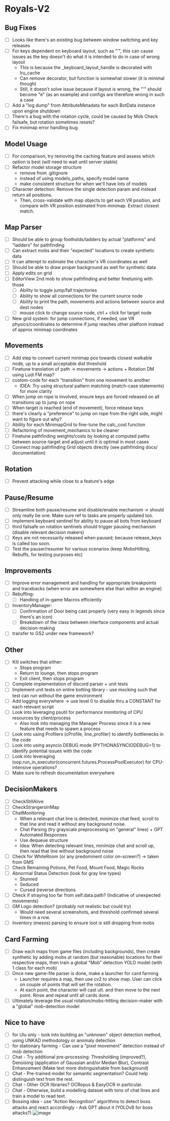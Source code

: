 # Royals-V2

## Bug Fixes
- [ ] Looks like there's an existing bug between window switching and key releases
- [ ] For keys dependent on keyboard layout, such as "'", this can cause issues as the key doesn't do what it is intended to do in case of wrong layout
  - This is because the _keyboard_layout_handle is decorated with lru_cache
  - Can remove decorator, but function is somewhat slower (it is minimal though)
  - Still, it doesn't solve issue because if layout is wrong, the "'" should become "è" (as an example) and configs are therefore wrong in such a case
- [ ] Add a "log dump" from AttributeMetadata for each BotData instance upon engine shutdown
- [ ] There's a bug with the rotation cycle, could be caused by Mob Check failsafe, but rotation sometimes resets?
- [ ] Fix minimap error handling bug.

## Model Usage
- [ ] For comparison, try removing the caching feature and assess which option is best (will need to wait until server stable)
- [ ] Refactor model storage structure 
  - remove from .gitignore
  - instead of using models_paths, specify model name
  - make consistent structure for when we'll have lots of models
- [ ] Character detection: Remove the single detection param and instead return all positions.
  - Then, cross-validate with map objects to get each VR position, and compare with VR position estimated from minimap. Extract closest match.

## Map Parser
- [ ] Should be able to group footholds/ladders by actual "platforms" and "ladders" for pathfinding
- [ ] Can extract mobs and their "expected" locations to create synthetic data
- [ ] It can attempt to estimate the character's VR coordinates as well
- [ ] Should be able to draw proper background as well for synthetic data
- [ ] Apply edits on grid
- [ ] EditorView 2nd mob to show pathfinding and better finetuning with those
  - [ ] Ability to toggle jump/fall trajectories
  - [ ] Ability to show all connections for the current source node
  - [ ] Ability to print the path, movements and actions between source and dest nodes
  - [ ] mouse click to change source node, ctrl + click for target node
- [ ] New grid system: for jump connections, if needed, use VR physics/coordinates to determine if jump reaches other platform instead of approx minimap coordinates

## Movements
- [ ] Add step to convert current minimap pos towards closest walkable node, up to a small acceptable dist threshold
- [ ] Finetune translation of path -> movements -> actions + Rotation DM using Ludi FM map?
- [ ] custom-code for each "transition" from one movement to another
  - IDEA: Try using structural pattern matching (match-case statements) for more clarity
- [ ] When jump on rope is involved, ensure keys are forced released on all transitions up to jump on rope
- [ ] When target is reached (end of movement), force release keys
- [ ] there's clearly a "preference" to jump on rope from the right side, might want to figure out why?
- [ ] Ability for each MinimapGrid to fine-tune the calc_cost function
- [ ] Refactoring of movement_mechanics to be cleaner
- [ ] Finetune pathfinding weights/costs by looking at computed paths between source-target and adjust until it is optimal in most cases
- [ ] Connect map pathfinding Grid objects directly (see pathfinding docs/ documentation)

## Rotation
- [ ] Prevent attacking while close to a feature's edge

## Pause/Resume
- [ ] Streamline both pause/resume and disable/enable mechanism -> should only really be one. Make sure ref to tasks are properly updated too.
- [ ] implement keyboard sentinel for ability to pause all bots from keyboard
- [ ] third failsafe on rotation sentinels should trigger pausing mechanism (disable relevant decision makers)
- [ ] Keys are not necessarily released when paused; because release_keys is called too soon.
- [ ] Test the pauser/resumer for various scenarios (keep MobsHitting, Rebuffs, for testing purposes etc)

## Improvements
- [ ] Improve error management and handling for appropriate breakpoints and tracebacks (when error are somewhere else than within an engine)
- [ ] Rebuffing:
  - [ ] Handling of in-game Macros efficiently
   
- [ ] InventoryManager:
  - [ ] Confirmation of Door being cast properly (very easy in legends since there's an icon)
  - [ ] Breakdown of the class between interface components and actual decision-making
- [ ] transfer to GS2 under new framework?

## Other
- [ ] Kill switches that either:
    - Stops program
    - Return to lounge, then stops program
    - Exit client, then stops program
- [ ] Complete implementation of discord parser + unit tests
- [ ] Implement unit tests on entire botting library - use mocking such that test can run without the game environment
- [ ] Add logging everywhere -> use level 0 to disable thru a CONSTANT for each relevant script
- [ ] Look into leveraging psutil for performance monitoring of CPU resources by client/process
  - Also look into managing the Manager Process since it is a new feature that needs to spawn a process
- [ ] Look into using Profilers (cProfile, line_profiler) to identify bottlenecks in the code
- [ ] Look into using asyncio DEBUG mode (PYTHONASYNCIODEBUG=1) to identify potential issues with the code
- [ ] Look into leveraging loop.run_in_executor(concurrent.futures.ProcessPoolExecutor) for CPU-intensive operations?
- [ ] Make sure to refresh documentation everywhere

## DecisionMakers
- [ ] CheckStillAlive
- [ ] CheckStrangersInMap
- [ ] ChatMonitoring
  - When a relevant chat line is detected, minimize chat feed, scroll to that line and read it without any background noise.
  - Chat Parsing (try grayscale preprocessing on "general" lines) + GPT Automated Responses
  - Use dequeue structure
  - Idea: When detecting relevant lines, minimize chat and scroll up, then read that line without background noise
- [ ] Check for WhiteRoom (or any predominent color on-screen?) -> taken from GMS
- [ ] Check Remaining Potions, Pet Food, Mount Food, Magic Rocks
- [ ] Abnormal Status Detection (look for gray line types)
  - Stunned
  - Seduced
  - Cursed (reverse directions
- [ ] Check if straying too far from self.data.path? (Indicative of unexpected movements)
- [ ] GM Logo detection? (probably not realistic but could try)
    - Would need several screenshots, and threshold confirmed several times in a row.
- [ ] Inventory (mesos) parsing to ensure loot is still dropping from mobs

## Card Farming
- [ ] Draw each maps from game files (including backgrounds), then create synthetic by adding mobs at random (but reasonable) locations for their respective maps, then train a global "Mob" detection YOLO model (with 1 class for each mob)
- [ ] Once new game-file parser is done, make a launcher for card farming
  - Launcher requires a map, then use cv2 to show map. User can click on couple of points that will set the rotation.
  - At each point, the character will cast ult. and then move to the next point. Rinse and repeat until all cards done.
- [ ] Ultimately leverage the usual rotation/mobs-hitting decision-maker with a "global" mob-detection model
 
## Nice to have
  - [ ] for Ulu only - look into building an "unknown" object detection method, using UNKAD methodology or anomaly detection
  - [ ] for stationary farming - Can use a "pixel movement" detection instead of mob detection
  - [ ] Chat - Try additional pre-processing: Thresholding (improved?), Denoising (application of Gaussian and/or Median Blur), Contrast Enhancement (Make text more distinguishable from background)
  - [ ] Chat - Pre-trained model for semantic segmentation? Could help distinguish text from the rest.
  - [ ] Chat - Other OCR libraries? OCRopus & EasyOCR in particular.
  - [ ] Chat - Otherwise, build a modelling dataset with tons of chat lines and train a model to read text.
  - [ ] Bossing idea - use "Action Recognition" algorithms to detect boss attacks and react accordingly - Ask GPT about it (YOLOv8 for boss attacks?)
![image](https://github.com/FlawlessNa/Royals-V2/assets/106719178/c2620077-d36e-4a8d-b39b-f200a196cd2e)

